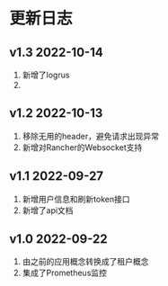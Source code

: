 # 更新日志

## v1.3 2022-10-14
1. 新增了logrus
2. 

## v1.2 2022-10-13
1. 移除无用的header，避免请求出现异常
2. 新增对Rancher的Websocket支持

## v1.1 2022-09-27
1. 新增用户信息和刷新token接口
2. 新增了api文档

## v1.0 2022-09-22
1. 由之前的应用概念转换成了租户概念
2. 集成了Prometheus监控